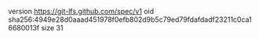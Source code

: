 version https://git-lfs.github.com/spec/v1
oid sha256:4949e28d0aaad451978f0efb802d9b5c79ed79fdafdadf23211c0ca16680013f
size 31
